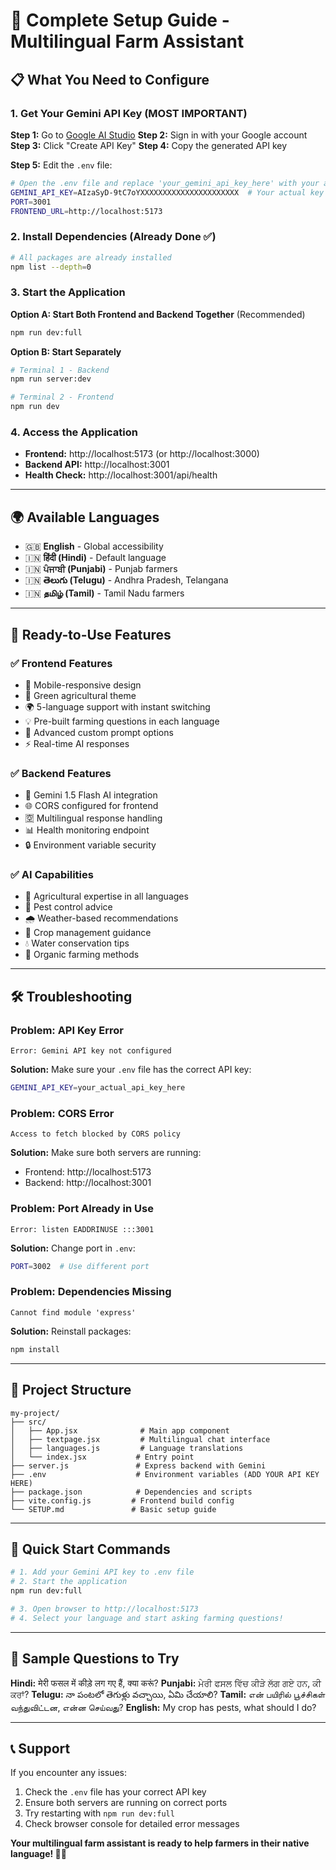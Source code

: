 # 🌾 Complete Setup Guide - Multilingual Farm Assistant

## 📋 **What You Need to Configure**

### 1. **Get Your Gemini API Key** (MOST IMPORTANT)

**Step 1:** Go to [Google AI Studio](https://makersuite.google.com/app/apikey)
**Step 2:** Sign in with your Google account
**Step 3:** Click "Create API Key"
**Step 4:** Copy the generated API key

**Step 5:** Edit the `.env` file:
```bash
# Open the .env file and replace 'your_gemini_api_key_here' with your actual key
GEMINI_API_KEY=AIzaSyD-9tC7oYXXXXXXXXXXXXXXXXXXXXXX  # Your actual key here
PORT=3001
FRONTEND_URL=http://localhost:5173
```

### 2. **Install Dependencies** (Already Done ✅)
```bash
# All packages are already installed
npm list --depth=0
```

### 3. **Start the Application**

**Option A: Start Both Frontend and Backend Together** (Recommended)
```bash
npm run dev:full
```

**Option B: Start Separately**
```bash
# Terminal 1 - Backend
npm run server:dev

# Terminal 2 - Frontend  
npm run dev
```

### 4. **Access the Application**
- **Frontend:** http://localhost:5173 (or http://localhost:3000)
- **Backend API:** http://localhost:3001
- **Health Check:** http://localhost:3001/api/health

---

## 🌍 **Available Languages**
- 🇬🇧 **English** - Global accessibility
- 🇮🇳 **हिंदी (Hindi)** - Default language
- 🇮🇳 **ਪੰਜਾਬੀ (Punjabi)** - Punjab farmers
- 🇮🇳 **తెలుగు (Telugu)** - Andhra Pradesh, Telangana
- 🇮🇳 **தமிழ் (Tamil)** - Tamil Nadu farmers

---

## 🚀 **Ready-to-Use Features**

### ✅ **Frontend Features**
- 📱 Mobile-responsive design
- 🌿 Green agricultural theme
- 🌍 5-language support with instant switching
- 💡 Pre-built farming questions in each language
- 🔧 Advanced custom prompt options
- ⚡ Real-time AI responses

### ✅ **Backend Features**
- 🤖 Gemini 1.5 Flash AI integration
- 🌐 CORS configured for frontend
- 🈳 Multilingual response handling
- 📊 Health monitoring endpoint
- 🔒 Environment variable security

### ✅ **AI Capabilities**
- 🌾 Agricultural expertise in all languages
- 🐛 Pest control advice
- 🌧️ Weather-based recommendations
- 🌱 Crop management guidance
- 💧 Water conservation tips
- 🌿 Organic farming methods

---

## 🛠️ **Troubleshooting**

### **Problem: API Key Error**
```
Error: Gemini API key not configured
```
**Solution:** Make sure your `.env` file has the correct API key:
```bash
GEMINI_API_KEY=your_actual_api_key_here
```

### **Problem: CORS Error**
```
Access to fetch blocked by CORS policy
```
**Solution:** Make sure both servers are running:
- Frontend: http://localhost:5173
- Backend: http://localhost:3001

### **Problem: Port Already in Use**
```
Error: listen EADDRINUSE :::3001
```
**Solution:** Change port in `.env`:
```bash
PORT=3002  # Use different port
```

### **Problem: Dependencies Missing**
```
Cannot find module 'express'
```
**Solution:** Reinstall packages:
```bash
npm install
```

---

## 📁 **Project Structure**
```
my-project/
├── src/
│   ├── App.jsx              # Main app component
│   ├── textpage.jsx         # Multilingual chat interface
│   ├── languages.js         # Language translations
│   └── index.jsx           # Entry point
├── server.js               # Express backend with Gemini
├── .env                    # Environment variables (ADD YOUR API KEY HERE)
├── package.json            # Dependencies and scripts
├── vite.config.js         # Frontend build config
└── SETUP.md               # Basic setup guide
```

---

## 🎯 **Quick Start Commands**

```bash
# 1. Add your Gemini API key to .env file
# 2. Start the application
npm run dev:full

# 3. Open browser to http://localhost:5173
# 4. Select your language and start asking farming questions!
```

---

## 🌱 **Sample Questions to Try**

**Hindi:** मेरी फसल में कीड़े लग गए हैं, क्या करूं?
**Punjabi:** ਮੇਰੀ ਫਸਲ ਵਿੱਚ ਕੀੜੇ ਲੱਗ ਗਏ ਹਨ, ਕੀ ਕਰਾਂ?
**Telugu:** నా పంటలో తెగుళ్లు వచ్చాయి, ఏమి చేయాలి?
**Tamil:** என் பயிரில் பூச்சிகள் வந்துவிட்டன, என்ன செய்வது?
**English:** My crop has pests, what should I do?

---

## 📞 **Support**

If you encounter any issues:
1. Check the `.env` file has your correct API key
2. Ensure both servers are running on correct ports
3. Try restarting with `npm run dev:full`
4. Check browser console for detailed error messages

**Your multilingual farm assistant is ready to help farmers in their native language! 🚜🌾**
